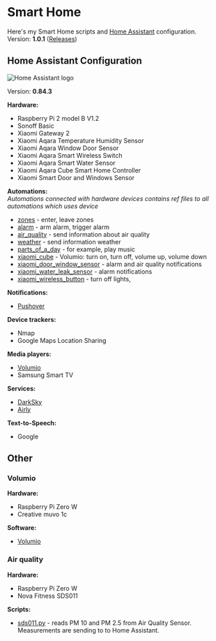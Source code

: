 # Smart Home

Here's my Smart Home scripts and [Home Assistant](https://home-assistant.io/) configuration.  
Version: **1.0.1** ([Releases](https://github.com/piotrbalut/smart-home/releases))

## Home Assistant Configuration
![Home Assistant logo](https://raw.githubusercontent.com/home-assistant/home-assistant-assets/master/loading-screen.gif)

Version: **0.84.3**

**Hardware:**  

- Raspberry Pi 2 model B V1.2
- Sonoff Basic
- Xiaomi Gateway 2
- Xiaomi Aqara Temperature Humidity Sensor
- Xiaomi Aqara Window Door Sensor
- Xiaomi Aqara Smart Wireless Switch
- Xiaomi Aqara Smart Water Sensor
- Xiaomi Aqara Cube Smart Home Controller
- Xiaomi Smart Door and Windows Sensor

**Automations:**  
*Automations connected with hardware devices contains ref files to all automations which uses device* 
- [zones](./home-assistant/config/automation/zones) - enter, leave zones
- [alarm](./home-assistant/config/automation/alarm) - arm alarm, trigger alarm
- [air_quality](./home-assistant/config/automation/air_quality) - send information about air quality
- [weather](./home-assistant/config/automation/weather) - send information weather
- [parts_of_a_day](./home-assistant/config/automation/parts_of_a_day) - for example, play music
- [xiaomi_cube](./home-assistant/config/automation/xiaomi_cube) - Volumio: turn on, turn off, volume up, volume down
- [xiaomi_door_window_sensor](./home-assistant/config/automation/xiaomi_door_window_sensor) - alarm and air quality notifications
- [xiaomi_water_leak_sensor](./home-assistant/config/automation/xiaomi_water_leak_sensor) - alarm notifications
- [xiaomi_wireless_button](./home-assistant/config/automation/xiaomi_wireless_button) - turn off lights, 

**Notifications:**  
- [Pushover](https://pushover.net/)    

**Device trackers:**  
- Nmap  
- Google Maps Location Sharing 

**Media players:**  
- [Volumio](https://github.com/volumio) 
- Samsung Smart TV

**Services:**  
- [DarkSky](https://darksky.net)  
- [Airly](https://airly.eu)

**Text-to-Speech:**  
- Google

## Other
### Volumio
**Hardware:**  
- Raspberry Pi Zero W
- Creative muvo 1c  

**Software:**  
- [Volumio](https://github.com/volumio)

### Air quality
**Hardware:**  
- Raspberry Pi Zero W
- Nova Fitness SDS011 

**Scripts:**  
- [sds011.py](./external-scripts/air-quality/sds011.py) - reads PM 10 and PM 2.5 from Air Quality Sensor. Measurements are sending to to Home Assistant.

